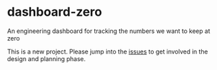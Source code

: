 # dashboard-zero
An engineering dashboard for tracking the numbers we want to keep at zero

This is a new project. Please jump into the [issues](https://github.com/adamlofting/dashboard-zero/) to get involved in the design and planning phase.
